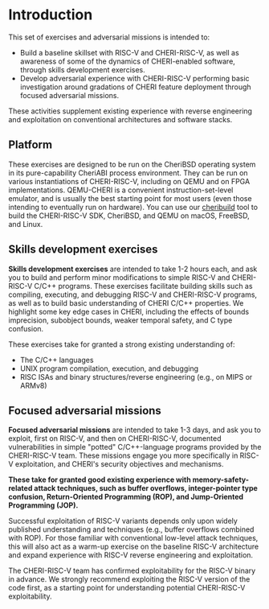 # Introduction

This set of exercises and adversarial missions is intended to:

- Build a baseline skillset with RISC-V and CHERI-RISC-V, as well as awareness
  of some of the dynamics of CHERI-enabled software, through skills development
  exercises.
- Develop adversarial experience with CHERI-RISC-V performing basic
  investigation around gradations of CHERI feature deployment through focused
  adversarial missions.

These activities supplement existing experience
with reverse engineering and exploitation on conventional architectures
and software stacks.

## Platform

These exercises are designed to be run on the CheriBSD operating system in its
pure-capability CheriABI process environment.
They can be run on various instantiations of CHERI-RISC-V, including on QEMU
and on FPGA implementations.
QEMU-CHERI is a convenient instruction-set-level emulator, and is usually the
best starting point for most users (even those intending to eventually run on
hardware).
You can use our [cheribuild](https://github.com/CTSRD-CHERI/cheribuild) tool
to build the CHERI-RISC-V SDK, CheriBSD, and QEMU on macOS, FreeBSD, and Linux.

## Skills development exercises

**Skills development exercises** are intended to take 1-2 hours each,
and ask you to build and perform minor modifications to simple
RISC-V and CHERI-RISC-V C/C++ programs. These exercises
facilitate building skills such as compiling, executing,
and debugging RISC-V and CHERI-RISC-V programs, as well as to build basic
understanding of CHERI C/C++ properties. We highlight some key edge
cases in CHERI, including the effects of bounds imprecision, subobject
bounds, weaker temporal safety, and C type confusion.

These exercises take for granted a strong existing understanding of:
- The C/C++ languages
- UNIX program compilation, execution, and debugging
- RISC ISAs and binary structures/reverse engineering (e.g., on MIPS or ARMv8)

## Focused adversarial missions
**Focused adversarial missions** are intended to take
1-3 days, and ask you to exploit, first on RISC-V, and
then on CHERI-RISC-V, documented vulnerabilities in simple "potted"
C/C++-language programs provided by the CHERI-RISC-V team. These missions
engage you more specifically in RISC-V exploitation, and CHERI's
security objectives and mechanisms.

**These take for granted good existing experience with
memory-safety-related attack techniques, such as buffer overflows,
integer-pointer type confusion, Return-Oriented Programming (ROP), and
Jump-Oriented Programming (JOP).**

Successful exploitation of RISC-V variants depends only upon
widely published understanding and techniques (e.g., buffer overflows
combined with ROP). For those familiar with conventional low-level
attack techniques, this will also act as a warm-up exercise on the
baseline RISC-V architecture and expand experience with RISC-V reverse
engineering and exploitation.

The CHERI-RISC-V team has confirmed exploitability for the RISC-V binary
in advance.  We strongly recommend exploiting the RISC-V version of the code
first, as a starting point for understanding potential CHERI-RISC-V
exploitability.
